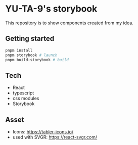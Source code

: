 # YU-TA-9's storybook

This repository is to show components created from my idea.

## Getting started

```bash
pnpm install
pnpm storybook # launch
pnpm build-storybook # build
```

## Tech

- React
- typescript
- css modules
- Storybook

## Asset

- Icons: <https://tabler-icons.io/>
- used with SVGR: <https://react-svgr.com/>
